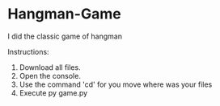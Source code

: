 # Hangman-Game
I did the classic game of hangman

Instructions:
1) Download all files.
2) Open the console.
3) Use the command 'cd' for you move where was your files
4) Execute  py game.py
